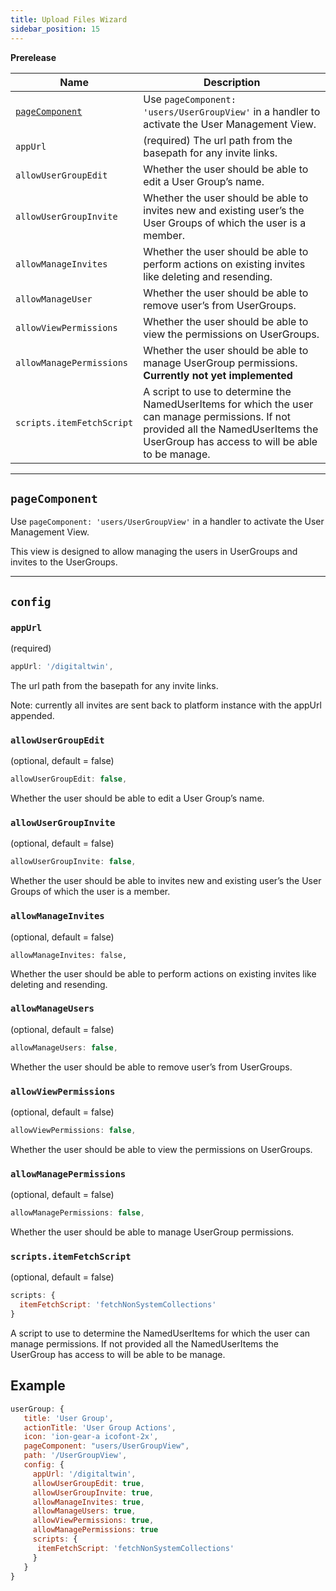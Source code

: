 ```yaml
---
title: Upload Files Wizard
sidebar_position: 15
---
```

**Prerelease**

|**Name**|**Description**|
|---|---|
|[`pageComponent`](#pageComponent)|Use `pageComponent: 'users/UserGroupView'` in a handler to activate the User Management View.|
|`appUrl`|(required) The url path from the basepath for any invite links.|
|`allowUserGroupEdit`|Whether the user should be able to edit a User Group’s name.|
|`allowUserGroupInvite`|Whether the user should be able to invites new and existing user’s the User Groups of which the user is a member.|
|`allowManageInvites`|Whether the user should be able to perform actions on existing invites like deleting and resending.|
|`allowManageUser`|Whether the user should be able to remove user’s from UserGroups.|
|`allowViewPermissions`|Whether the user should be able to view the permissions on UserGroups.|
|`allowManagePermissions`|Whether the user should be able to manage UserGroup permissions. **Currently not yet implemented**|
|`scripts.itemFetchScript`|A script to use to determine the NamedUserItems for which the user can manage permissions. If not provided all the NamedUserItems the UserGroup has access to will be able to be manage.|

---

## `pageComponent`

Use `pageComponent: 'users/UserGroupView'` in a handler to activate the User Management View.

This view is designed to allow managing the users in UserGroups and invites to the UserGroups.

---

## `config`

### `appUrl`

(required)

```jsx
appUrl: '/digitaltwin',
```

The url path from the basepath for any invite links.

Note: currently all invites are sent back to platform instance with the appUrl appended.

### `allowUserGroupEdit`

(optional, default = false) 

```jsx
allowUserGroupEdit: false,
```

Whether the user should be able to edit a User Group’s name.

### `allowUserGroupInvite`

(optional, default = false) 

```jsx
allowUserGroupInvite: false,
```

Whether the user should be able to invites new and existing user’s the User Groups of which the user is a member.

### `allowManageInvites`

(optional, default = false) 

```
allowManageInvites: false,
```

Whether the user should be able to perform actions on existing invites like deleting and resending.

### `allowManageUsers`

(optional, default = false) 

```jsx
allowManageUsers: false,
```

Whether the user should be able to remove user’s from UserGroups.

### `allowViewPermissions`

(optional, default = false) 

```jsx
allowViewPermissions: false,
```

Whether the user should be able to view the permissions on UserGroups.

### `allowManagePermissions`

(optional, default = false) 

```jsx
allowManagePermissions: false,
```

Whether the user should be able to manage UserGroup permissions.

### `scripts.itemFetchScript`

(optional, default = false) 

```jsx
scripts: {
  itemFetchScript: 'fetchNonSystemCollections'
}
```

A script to use to determine the NamedUserItems for which the user can manage permissions. If not provided all the NamedUserItems the UserGroup has access to will be able to be manage.

## Example

```jsx
userGroup: {
   title: 'User Group',
   actionTitle: 'User Group Actions',
   icon: 'ion-gear-a icofont-2x',
   pageComponent: "users/UserGroupView",
   path: '/UserGroupView',
   config: {
     appUrl: '/digitaltwin',
     allowUserGroupEdit: true,
     allowUserGroupInvite: true,
     allowManageInvites: true,
     allowManageUsers: true,
     allowViewPermissions: true,
     allowManagePermissions: true
     scripts: {
      itemFetchScript: 'fetchNonSystemCollections'
     }
   }
}
```

